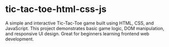 # tic-tac-toe-html-css-js
A simple and interactive Tic-Tac-Toe game built using HTML, CSS, and JavaScript. This project demonstrates basic game logic, DOM manipulation, and responsive UI design. Great for beginners learning frontend web development.

